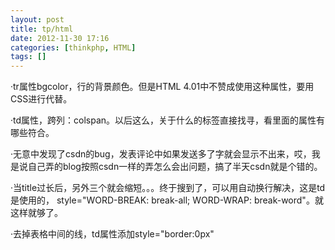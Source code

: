 ```yaml
---
layout: post
title: tp/html
date: 2012-11-30 17:16
categories: [thinkphp, HTML]
tags: []
---
```

·tr属性bgcolor，行的背景颜色。但是HTML 4.01中不赞成使用这种属性，要用CSS进行代替。<tr style = "background-color:red">


·td属性，跨列：colspan。以后这么，关于什么的标签直接找寻，看里面的属性有哪些符合。


·无意中发现了csdn的bug，发表评论中如果发送多了字就会显示不出来，哎，我是说自己弄的blog按照csdn一样的弄怎么会出问题，搞了半天csdn就是个错的。


·当title过长后，另外三个就会缩短。。。终于搜到了，可以用自动换行解决，这是td是使用的， style="WORD-BREAK: break-all; WORD-WRAP: break-word"。就这样就够了。

·去掉表格中间的线，td属性添加style="border:0px"

